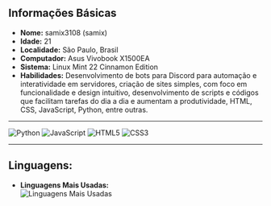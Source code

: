 ## **Informações Básicas**  
- **Nome:** samix3108 (samix)  
- **Idade:** 21  
- **Localidade:** São Paulo, Brasil  
- **Computador:** Asus Vivobook X1500EA  
- **Sistema:** Linux Mint 22 Cinnamon Edition  
- **Habilidades:** Desenvolvimento de bots para Discord para automação e interatividade em servidores, criação de sites simples, com foco em funcionalidade e design intuitivo, desenvolvimento de scripts e códigos que facilitam tarefas do dia a dia e aumentam a produtividade, HTML, CSS, JavaScript, Python, entre outras.    

---
 
![Python](https://img.shields.io/badge/python-3670A0?style=for-the-badge&logo=python&logoColor=ffdd54)
![JavaScript](https://img.shields.io/badge/javascript-F7DF1E?style=for-the-badge&logo=javascript&logoColor=black)
![HTML5](https://img.shields.io/badge/html5-E34F26?style=for-the-badge&logo=html5&logoColor=white)
![CSS3](https://img.shields.io/badge/css3-1572B6?style=for-the-badge&logo=css3&logoColor=white)

---

## **Linguagens:**  
- **Linguagens Mais Usadas:**  
![Linguagens Mais Usadas](https://github-readme-stats.vercel.app/api/top-langs/?username=samix3108&layout=compact&theme=radical)  
